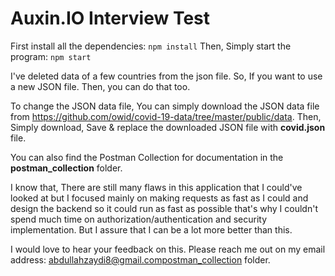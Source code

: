 # Auxin.IO Interview Test
First install all the dependencies:
```npm install```
Then, Simply start the program:
```npm start```

I've deleted data of a few countries from the json file. So, If you want to use a new JSON file. Then, you can do that too.

To change the JSON data file, You can simply download the JSON data file from https://github.com/owid/covid-19-data/tree/master/public/data. Then, Simply download, Save & replace the downloaded JSON file with **covid.json** file.

You can also find the Postman Collection for documentation in the **postman_collection** folder.

I know that, There are still many flaws in this application that I could've looked at but I focused mainly on making requests as fast as I could and design the backend so it could run as fast as possible that's why I couldn't spend much time on authorization/authentication and security implementation. But I assure that I can be a lot more better than this.

I would love to hear your feedback on this. Please reach me out on my email address: abdullahzaydi8@gmail.compostman_collection folder.

